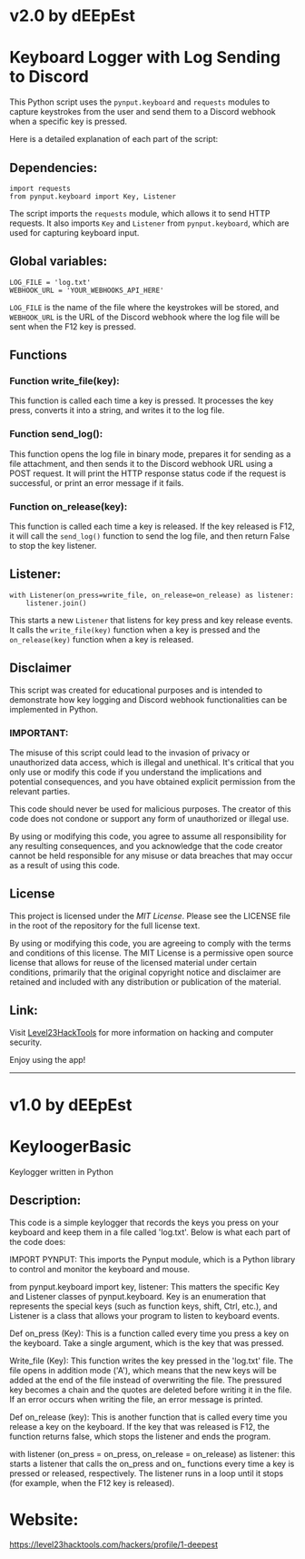 # v2.0 by dEEpEst 

# Keyboard Logger with Log Sending to Discord 

This Python script uses the `pynput.keyboard` and `requests` modules to capture keystrokes from the user and send them to a Discord webhook when a specific key is pressed.

Here is a detailed explanation of each part of the script:

## Dependencies:
```
import requests
from pynput.keyboard import Key, Listener
```
The script imports the `requests` module, which allows it to send HTTP requests. It also imports `Key` and `Listener` from `pynput.keyboard`, which are used for capturing keyboard input.

## Global variables:
```
LOG_FILE = 'log.txt'
WEBHOOK_URL = 'YOUR_WEBHOOKS_API_HERE'
```
`LOG_FILE` is the name of the file where the keystrokes will be stored, and `WEBHOOK_URL` is the URL of the Discord webhook where the log file will be sent when the F12 key is pressed.

## Functions 

### Function write_file(key):
This function is called each time a key is pressed. It processes the key press, converts it into a string, and writes it to the log file.

### Function send_log():
This function opens the log file in binary mode, prepares it for sending as a file attachment, and then sends it to the Discord webhook URL using a POST request. It will print the HTTP response status code if the request is successful, or print an error message if it fails.

### Function on_release(key):
This function is called each time a key is released. If the key released is F12, it will call the `send_log()` function to send the log file, and then return False to stop the key listener.

## Listener:

```
with Listener(on_press=write_file, on_release=on_release) as listener:
    listener.join()
```

This starts a new `Listener` that listens for key press and key release events. It calls the `write_file(key)` function when a key is pressed and the `on_release(key)` function when a key is released.

## Disclaimer
This script was created for educational purposes and is intended to demonstrate how key logging and Discord webhook functionalities can be implemented in Python.

### IMPORTANT:

The misuse of this script could lead to the invasion of privacy or unauthorized data access, which is illegal and unethical. It's critical that you only use or modify this code if you understand the implications and potential consequences, and you have obtained explicit permission from the relevant parties.

This code should never be used for malicious purposes. The creator of this code does not condone or support any form of unauthorized or illegal use.

By using or modifying this code, you agree to assume all responsibility for any resulting consequences, and you acknowledge that the code creator cannot be held responsible for any misuse or data breaches that may occur as a result of using this code.

## License
This project is licensed under the *MIT License*. Please see the LICENSE file in the root of the repository for the full license text.

By using or modifying this code, you are agreeing to comply with the terms and conditions of this license. The MIT License is a permissive open source license that allows for reuse of the licensed material under certain conditions, primarily that the original copyright notice and disclaimer are retained and included with any distribution or publication of the material.

## Link:
Visit [Level23HackTools](https://level23hacktools.com) for more information on hacking and computer security.

Enjoy using the app!

---
# v1.0 by dEEpEst 

# KeyloogerBasic

Keylogger written in Python

## Description:

This code is a simple keylogger that records the keys you press on your keyboard and keep them in a file called 'log.txt'. Below is what each part of the code does:

IMPORT PYNPUT: This imports the Pynput module, which is a Python library to control and monitor the keyboard and mouse.

from pynput.keyboard import key, listener: This matters the specific Key and Listener classes of pynput.keyboard. Key is an enumeration that represents the special keys (such as function keys, shift, Ctrl, etc.), and Listener is a class that allows your program to listen to keyboard events.

Def on_press (Key): This is a function called every time you press a key on the keyboard. Take a single argument, which is the key that was pressed.

Write_file (Key): This function writes the key pressed in the 'log.txt' file. The file opens in addition mode ('A'), which means that the new keys will be added at the end of the file instead of overwriting the file. The pressured key becomes a chain and the quotes are deleted before writing it in the file. If an error occurs when writing the file, an error message is printed.

Def on_release (key): This is another function that is called every time you release a key on the keyboard. If the key that was released is F12, the function returns false, which stops the listener and ends the program.

with listener (on_press = on_press, on_release = on_release) as listener: this starts a listener that calls the on_press and on_ functions every time a key is pressed or released, respectively. The listener runs in a loop until it stops (for example, when the F12 key is released).

# Website:
https://level23hacktools.com/hackers/profile/1-deepest
